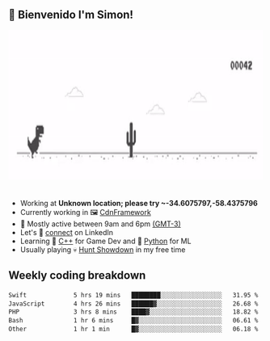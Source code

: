<h2>👋 <b>Bienvenido I'm Simon!&nbsp;</b></h2>

<section>
  <img src="./static/banner.gif" height=300 width=1000>
</section>

<br>

<ul>
  <li>
		<!--START_SECTION:weather-->
		Working at <b>Unknown location; please try ~-34.6075797,-58.4375796</b>
		<!--END_SECTION:weather-->
  </li>
  <li>
    Currently working in 🖼️&nbsp;<a href=https://github.com/snapverse/cdn-framework target=_blank>CdnFramework</a>
  </li>
  <li>
    🚩 Mostly active between 9am and 6pm <a href=https://onlinealarmkur.com/world/es target=_blank>(GMT-3)</a>
  </li>
  <li>
    Let's 🔗&nbsp;<a href=https://www.linkedin.com/in/itssimmons target=_blank>connect</a> on LinkedIn
  </li>
  <li>
    Learning 👴&nbsp;<a href=https://images3.memedroid.com/images/UPLOADED755/65f2bce6734f6.webp target=_blank>C++</a> for Game Dev and 🐍&nbsp;<a href=https://qph.cf2.quoracdn.net/main-qimg-4472b6229cb75bf66ab531f3ebd4f975-lq target=_blank>Python</a> for ML
  </li>
  <li>
    Usually playing 💀&nbsp;<a href=https://www.huntshowdown.com target=_blank>Hunt Showdown</a> in my free time
  </li>
</ul>

<h2><b>Weekly coding breakdown </b></h2>

<!--START_SECTION:waka-->

```txt
Swift             5 hrs 19 mins   ████████░░░░░░░░░░░░░░░░░   31.95 %
JavaScript        4 hrs 26 mins   ██████▓░░░░░░░░░░░░░░░░░░   26.68 %
PHP               3 hrs 8 mins    ████▓░░░░░░░░░░░░░░░░░░░░   18.82 %
Bash              1 hr 6 mins     █▓░░░░░░░░░░░░░░░░░░░░░░░   06.61 %
Other             1 hr 1 min      █▓░░░░░░░░░░░░░░░░░░░░░░░   06.18 %
```

<!--END_SECTION:waka-->

